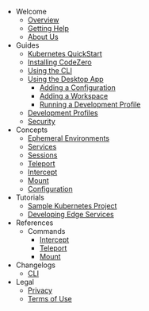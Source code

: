 - Welcome
  - [Overview](/welcome/overview)
  - [Getting Help](/welcome/getting-help)
  - [About Us](/welcome/about-us)
- Guides
  - [Kubernetes QuickStart](/guides/kubernetes-quickstart)
  - [Installing CodeZero](/guides/installing)
  - [Using the CLI](/guides/using-cli)
  - [Using the Desktop App](/guides/using-desktop-app)
    - [Adding a Configuration](/guides/usage/adding-a-configuration)
    - [Adding a Workspace](/guides/usage/adding-a-workspace)
    - [Running a Development Profile](/guides/usage/running-a-dev-profile)
  - [Development Profiles](/guides/development-profiles)
  - [Security](/guides/security)
- Concepts
  - [Ephemeral Environments](/concepts/environments)
  - [Services](/concepts/services)
  - [Sessions](/concepts/sessions)
  - [Teleport](/concepts/teleport)
  - [Intercept](/concepts/intercept)
  - [Mount](/concepts/mount)
  - [Configuration](/concepts/env)
- Tutorials
  - [Sample Kubernetes Project](/tutorials/sample-project)
  - [Developing Edge Services](/tutorials/edge.md)
- References
  - Commands
    - [Intercept](/references/intercept)
    - [Teleport](/references/teleport)
    - [Mount](/references/mount)
- Changelogs
  - [CLI](/changelogs/cli)
- Legal
  - [Privacy](https://codezero.io/privacy)
  - [Terms of Use](https://codezero.io/terms)
